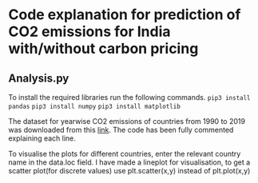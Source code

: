 # Code explanation for prediction of CO2 emissions for India with/without carbon pricing

## Analysis.py
To install the required libraries run the following commands.
`pip3 install pandas`
`pip3 install numpy`
`pip3 install matplotlib`

The dataset for yearwise CO2 emissions of countries from 1990 to 2019 was downloaded from this [link](https://data.worldbank.org/indicator/EN.ATM.CO2E.PC).
The code has been fully commented explaining each line. 

To visualise the plots for different countries, enter the relevant country name in the data.loc field.
I have made a lineplot for visualisation, to get a scatter plot(for discrete values) use plt.scatter(x,y) instead of plt.plot(x,y)
